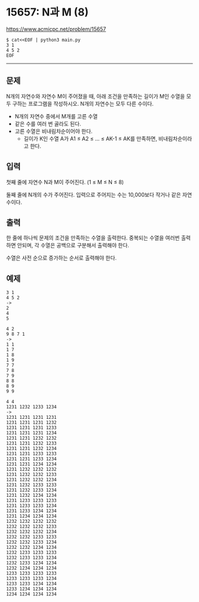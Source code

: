 # 15657: N과 M (8)

https://www.acmicpc.net/problem/15657

```
$ cat<<EOF | python3 main.py
3 1
4 5 2
EOF
```

---

## 문제

N개의 자연수와 자연수 M이 주어졌을 때, 아래 조건을 만족하는 길이가 M인 수열을
모두 구하는 프로그램을 작성하시오. N개의 자연수는 모두 다른 수이다.

- N개의 자연수 중에서 M개를 고른 수열
- 같은 수를 여러 번 골라도 된다.
- 고른 수열은 비내림차순이어야 한다.
  - 길이가 K인 수열 A가 A1 ≤ A2 ≤ ... ≤ AK-1 ≤ AK를 만족하면, 비내림차순이라고
    한다.

## 입력

첫째 줄에 자연수 N과 M이 주어진다. (1 ≤ M ≤ N ≤ 8)

둘째 줄에 N개의 수가 주어진다. 입력으로 주어지는 수는 10,000보다 작거나 같은
자연수이다.

## 출력

한 줄에 하나씩 문제의 조건을 만족하는 수열을 출력한다. 중복되는 수열을 여러번
출력하면 안되며, 각 수열은 공백으로 구분해서 출력해야 한다.

수열은 사전 순으로 증가하는 순서로 출력해야 한다.

## 예제

```
3 1
4 5 2
->
2
4
5
```

```
4 2
9 8 7 1
->
1 1
1 7
1 8
1 9
7 7
7 8
7 9
8 8
8 9
9 9
```

```
4 4
1231 1232 1233 1234
->
1231 1231 1231 1231
1231 1231 1231 1232
1231 1231 1231 1233
1231 1231 1231 1234
1231 1231 1232 1232
1231 1231 1232 1233
1231 1231 1232 1234
1231 1231 1233 1233
1231 1231 1233 1234
1231 1231 1234 1234
1231 1232 1232 1232
1231 1232 1232 1233
1231 1232 1232 1234
1231 1232 1233 1233
1231 1232 1233 1234
1231 1232 1234 1234
1231 1233 1233 1233
1231 1233 1233 1234
1231 1233 1234 1234
1231 1234 1234 1234
1232 1232 1232 1232
1232 1232 1232 1233
1232 1232 1232 1234
1232 1232 1233 1233
1232 1232 1233 1234
1232 1232 1234 1234
1232 1233 1233 1233
1232 1233 1233 1234
1232 1233 1234 1234
1232 1234 1234 1234
1233 1233 1233 1233
1233 1233 1233 1234
1233 1233 1234 1234
1233 1234 1234 1234
1234 1234 1234 1234
```
